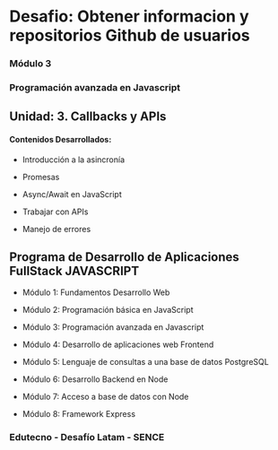 # Desafio: Obtener informacion y repositorios Github de usuarios

### Módulo 3
### Programación avanzada en Javascript

## Unidad: 3. Callbacks y APIs

#### Contenidos Desarrollados:

- Introducción a la asincronía

- Promesas

- Async/Await en JavaScript

- Trabajar con APIs

-  Manejo de errores


## Programa de Desarrollo de Aplicaciones FullStack JAVASCRIPT

- Módulo 1: Fundamentos Desarrollo Web

- Módulo 2: Programación básica en JavaScript

- Módulo 3: Programación avanzada en Javascript

- Módulo 4: Desarrollo de aplicaciones web Frontend

- Módulo 5: Lenguaje de consultas a una base de datos PostgreSQL

- Módulo 6: Desarrollo Backend en Node

- Módulo 7: Acceso a base de datos con Node

- Módulo 8: Framework Express


### Edutecno - Desafío Latam - SENCE